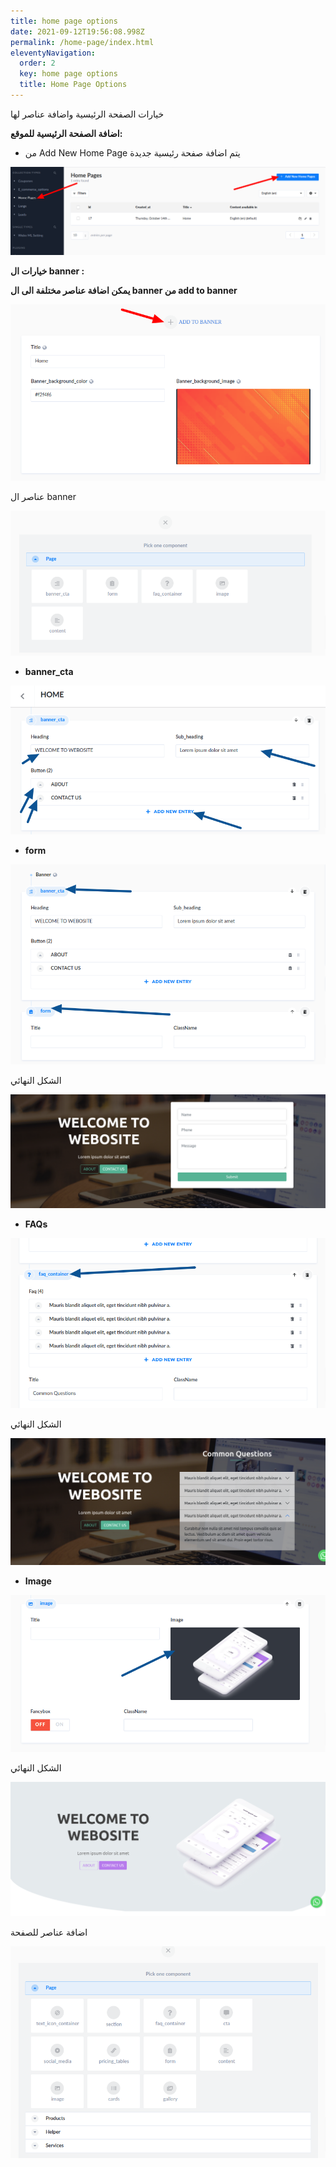 ```yaml
---
title: home page options
date: 2021-09-12T19:56:08.998Z
permalink: /home-page/index.html
eleventyNavigation:
  order: 2
  key: home page options
  title: Home Page Options
---
```

خيارات الصفحة الرئيسية واضافة عناصر لها

**اضافة الصفحة الرئيسية للموقع:**

* من Add New Home Page يتم اضافة صفحة رئيسية جديدة 

![](/static/img/add-homepage.png)

**خيارات ال banner :**

**يمكن اضافة عناصر مختلفة الى ال banner  من add to banner**

![](/static/img/home-page-section.png)

عناصر ال banner

![](/static/img/bannercomponents.png)

* **banner_cta** 

![](/static/img/banner3.png)

* **form**

![](/static/img/banner5.png)

الشكل النهائي

![](/static/img/banner2.png)

* **FAQs**

![](/static/img/bannerfaqs.png)

الشكل النهائي 

![](/static/img/banner_form.png)

* **Image**

![](/static/img/bannerimage.png)

الشكل النهائي

![](/static/img/imagebanner.png)

اضافة عناصر للصفحة

![](/static/img/strapi-content-manager.png)